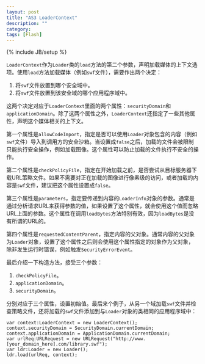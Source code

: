 ```yaml
---
layout: post
title: "AS3 LoaderContext"
description: ""
category: 
tags: [Flash]
---
```

{% include JB/setup %}

`LoaderContext`作为`Loader`类的`load`方法的第二个参数，声明加载媒体的上下文选项。使用`load`方法加载媒体（例如`swf`文件），需要作出两个决定：

1. 将`swf`文件放置到哪个安全域中。
2. 将`swf`文件放置到该安全域的哪个应用程序域中。

这两个决定对应于`LoaderContext`里面的两个属性：`securityDomain`和`applicationDomain`。除了这两个属性之外，`LoaderContext`还指定了一些其他属性，声明这个媒体相关的上下文。

第一个属性是`allowCodeImport`，指定是否可以使用`Loader`对象包含的内容（例如`swf`文件）导入到调用方的安全沙箱。当设置成`false`之后，加载的文件会被限制只能执行安全操作，例如加载图像。这个属性可以防止加载的文件执行不安全的操作。

第二个属性是`checkPolicyFile`，指定在开始加载之前，是否尝试从目标服务器下载URL策略文件。如果不需要对正在加载的图像进行像素级的访问，或者加载的内容是`swf`文件，建议把这个属性设置成`false`。

第三个属性是`parameters`，指定要传递到内容的`LoaderInfo`对象的参数。通常是通过分析请求URL来获得参数的值，如果设置了这个属性，就会使用这个值而忽略URL上面的参数。这个属性在调用`loadBytes`方法特别有效，因为`loadBytes`是没有所谓的URL的。

第四个属性是`requestedContentParent`，指定内容的父对象。通常内容的父对象为`Loader`对象，设置了这个属性之后则会使用这个属性指定的对象作为父对象，除非发生运行时错误，例如触发`SecurityErrorEvent`。

最后介绍一下构造方法，接受三个参数：

1. `checkPolicyFile`。
2. `applicationDomain`。
3. `securityDomain`。

分别对应于三个属性，设置初始值。最后来个例子，从另一个域加载`swf`文件并检查策略文件，还将加载的`swf`文件添加到与`Loader`对象的类相同的应用程序域中：

    var context:LoaderContext = new LoaderContext(); 
    context.securityDomain = SecurityDomain.currentDomain; 
    context.applicationDomain = ApplicationDomain.currentDomain; 
    var urlReq:URLRequest = new URLRequest("http://www.[your_domain_here].com/library.swf"); 
    var ldr:Loader = new Loader(); 
    ldr.load(urlReq, context);
